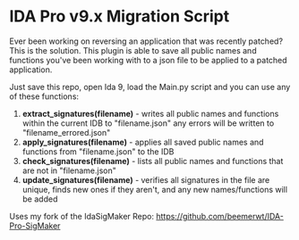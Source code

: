 # IDA Pro v9.x Migration Script
Ever been working on reversing an application that was recently patched? This is the solution. This plugin is able to save all public names and functions you've been working with to a json file to be applied to a patched application.

Just save this repo, open Ida 9, load the Main.py script and you can use any of these functions:

1. **extract_signatures(filename)** - writes all public names and functions within the current IDB to "filename.json" any errors will be written to "filename_errored.json"
2. **apply_signatures(filename)** - applies all saved public names and functions from "filename.json" to the IDB
3. **check_signatures(filename)** - lists all public names and functions that are not in "filename.json"
4. **update_signatures(filename)** - verifies all signatures in the file are unique, finds new ones if they aren't, and any new names/functions will be added


Uses my fork of the IdaSigMaker Repo: https://github.com/beemerwt/IDA-Pro-SigMaker